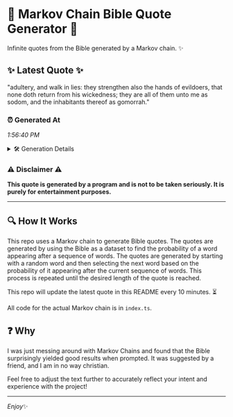 # 📖 Markov Chain Bible Quote Generator 📖

Infinite quotes from the Bible generated by a Markov chain. ✨

## ✨ Latest Quote ✨
"adultery, and walk in lies: they strengthen also the hands of evildoers, that none doth return from his wickedness; they are all of them unto me as sodom, and the inhabitants thereof as gomorrah."

### ⏰ Generated At
*1:56:40 PM*

<details>
    <summary>🛠️ Generation Details</summary>
    <p>
        <strong>🌱 Seed:</strong> adultery,<br>
        <strong>🔄 Iterations:</strong> 33<br>
        <strong>📜 Context History:</strong><br>[ adultery, ]: and<br>[ adultery,, and ]: walk<br>[ adultery,, and, walk ]: in<br>[ adultery,, and, walk, in ]: lies:<br>[ adultery,, and, walk, in, lies: ]: they<br>[ adultery,, and, walk, in, lies:, they ]: strengthen<br>[ and, walk, in, lies:, they, strengthen ]: also<br>[ walk, in, lies:, they, strengthen, also ]: the<br>[ in, lies:, they, strengthen, also, the ]: hands<br>[ lies:, they, strengthen, also, the, hands ]: of<br>[ they, strengthen, also, the, hands, of ]: evildoers,<br>[ strengthen, also, the, hands, of, evildoers, ]: that<br>[ also, the, hands, of, evildoers,, that ]: none<br>[ the, hands, of, evildoers,, that, none ]: doth<br>[ hands, of, evildoers,, that, none, doth ]: return<br>[ of, evildoers,, that, none, doth, return ]: from<br>[ evildoers,, that, none, doth, return, from ]: his<br>[ that, none, doth, return, from, his ]: wickedness;<br>[ none, doth, return, from, his, wickedness; ]: they<br>[ doth, return, from, his, wickedness;, they ]: are<br>[ return, from, his, wickedness;, they, are ]: all<br>[ from, his, wickedness;, they, are, all ]: of<br>[ his, wickedness;, they, are, all, of ]: them<br>[ wickedness;, they, are, all, of, them ]: unto<br>[ they, are, all, of, them, unto ]: me<br>[ are, all, of, them, unto, me ]: as<br>[ all, of, them, unto, me, as ]: sodom,<br>[ of, them, unto, me, as, sodom, ]: and<br>[ them, unto, me, as, sodom,, and ]: the<br>[ unto, me, as, sodom,, and, the ]: inhabitants<br>[ me, as, sodom,, and, the, inhabitants ]: thereof<br>[ as, sodom,, and, the, inhabitants, thereof ]: as<br>[ sodom,, and, the, inhabitants, thereof, as ]: gomorrah.<br>
    </p>
</details>

### ⚠️ Disclaimer ⚠️
**This quote is generated by a program and is not to be taken seriously. It is purely for entertainment purposes.**

---

## 🔍 How It Works

This repo uses a Markov chain to generate Bible quotes. The quotes are generated by using the Bible as a dataset to find the probability of a word appearing after a sequence of words. The quotes are generated by starting with a random word and then selecting the next word based on the probability of it appearing after the current sequence of words. This process is repeated until the desired length of the quote is reached.

This repo will update the latest quote in this README every 10 minutes. ⏳

All code for the actual Markov chain is in `index.ts`.

## ❓ Why

I was just messing around with Markov Chains and found that the Bible surprisingly yielded good results when prompted. 
It was suggested by a friend, and I am in no way christian.

Feel free to adjust the text further to accurately reflect your intent and experience with the project!

---

*Enjoy*✨
